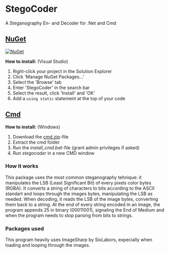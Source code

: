 # StegoCoder
A Steganography En- and Decoder for .Net and Cmd

## [NuGet]()

[![NuGet](https://img.shields.io/nuget/dt/StegoCoder.svg?style=flat&label=StegoCoder&logo=nuget&color=#6A994E)](https://www.nuget.org/packages/StegoCoder/)

__How to install:__ (Visual Studio) 
1. Right-click your project in the Solution Explorer
2. Click 'Manage NuGet Packages...'
3. Select the 'Browse' tab
4. Enter 'StegoCoder' in the search bar
5. Select the result, click 'Install' and 'OK'
6. Add a `using static` statement at the top of your code


## [Cmd](https://github.com/1TheCrazy/StegoCoder/blob/main/CMD/cmd.zip)
__How to install:__ (Windows)
1. Download the [cmd.zip](https://github.com/1TheCrazy/StegoCoder/blob/main/CMD/cmd.zip)-file
2. Extract the cmd folder
3. Run the *install_cmd.bat*-file (grant admin privileges if asked)
4. Run *stegocoder* in a new CMD window

### How it works
This package uses the most common steganography tehnique: it manipulates the LSB (Least Significant Bit) of every pixels color bytes (RGBA). It converts a string of characters to bits according to the ASCII standart and loops through the images bytes, manipulating the LSB as needed.
When decoding, it reads the LSB of the image bytes, converting them back to a string.
At the end of every string encoded in an image, the program appends 25 in binary (00011001), signaling the End of Medium and when the program needs to stop parsing from bits to strings.

### Packages used
This program heavily uses ImageSharp by SixLabors, expecially when loading and looping through the images.

